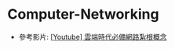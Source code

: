 # Computer-Networking
- 參考影片: [[Youtube] 雲端時代必備網路紮根概念](https://www.youtube.com/watch?v=JuHq_AWAPog&list=PLX8pvRCsO71PCwA_AgWwDO8TI503XdXiG)
